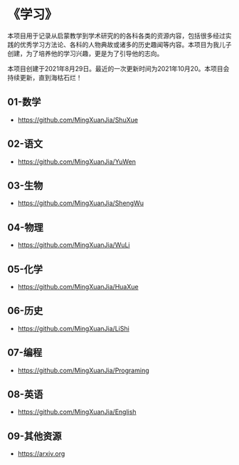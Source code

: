 # 《学习》

本项目用于记录从启蒙教学到学术研究的的各科各类的资源内容，包括很多经过实践的优秀学习方法论、各科的人物典故或诸多的历史趣闻等内容。本项目为我儿子创建，为了培养他的学习兴趣，更是为了引导他的志向。

本项目创建于2021年8月29日。最近的一次更新时间为2021年10月20。本项目会持续更新，直到海枯石烂！

## 01-数学

- https://github.com/MingXuanJia/ShuXue

## 02-语文

- https://github.com/MingXuanJia/YuWen

## 03-生物

- https://github.com/MingXuanJia/ShengWu

## 04-物理

- https://github.com/MingXuanJia/WuLi

## 05-化学

- https://github.com/MingXuanJia/HuaXue

## 06-历史

- https://github.com/MingXuanJia/LiShi

## 07-编程

- https://github.com/MingXuanJia/Programing

## 08-英语

- https://github.com/MingXuanJia/English

## 09-其他资源

- https://arxiv.org
